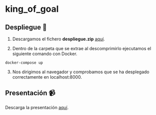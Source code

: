 # king_of_goal

## Despliegue 🚀

1) Descargamos el fichero **despliegue.zip** [aquí](https://drive.google.com/file/d/1AVn3B_CMtO3ENyqscGZ_526VtozpFXCx/view?usp=sharing).

2) Dentro de la carpeta que se extrae al descomprimirlo ejecutamos el siguiente comando con Docker.

```
docker-compose up
```

3) Nos dirigimos al navegador y comprobamos que se ha desplegado correctamente en localhost:8000.

## Presentación 📹

Descarga la presentación [aquí](https://drive.google.com/file/d/1lNk8XIpKukCKRBkW0tCnoFEFGe4ehmnp/view?usp=sharing).
